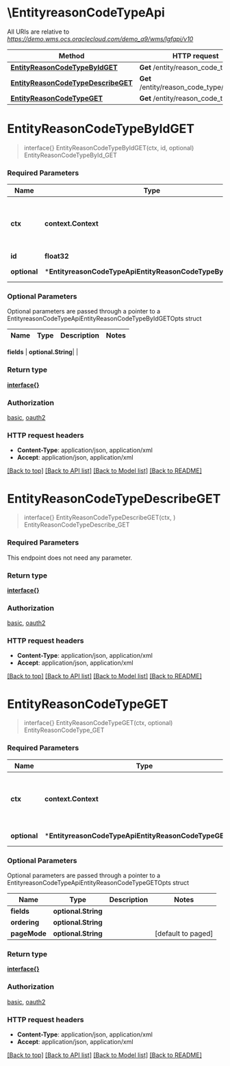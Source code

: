 # \EntityreasonCodeTypeApi

All URIs are relative to *https://demo.wms.ocs.oraclecloud.com/demo_a9/wms/lgfapi/v10*

Method | HTTP request | Description
------------- | ------------- | -------------
[**EntityReasonCodeTypeByIdGET**](EntityreasonCodeTypeApi.md#EntityReasonCodeTypeByIdGET) | **Get** /entity/reason_code_type/{id} | EntityReasonCodeTypeById_GET
[**EntityReasonCodeTypeDescribeGET**](EntityreasonCodeTypeApi.md#EntityReasonCodeTypeDescribeGET) | **Get** /entity/reason_code_type/describe | EntityReasonCodeTypeDescribe_GET
[**EntityReasonCodeTypeGET**](EntityreasonCodeTypeApi.md#EntityReasonCodeTypeGET) | **Get** /entity/reason_code_type | EntityReasonCodeType_GET


# **EntityReasonCodeTypeByIdGET**
> interface{} EntityReasonCodeTypeByIdGET(ctx, id, optional)
EntityReasonCodeTypeById_GET



### Required Parameters

Name | Type | Description  | Notes
------------- | ------------- | ------------- | -------------
 **ctx** | **context.Context** | context for authentication, logging, cancellation, deadlines, tracing, etc.
  **id** | **float32**|  | 
 **optional** | ***EntityreasonCodeTypeApiEntityReasonCodeTypeByIdGETOpts** | optional parameters | nil if no parameters

### Optional Parameters
Optional parameters are passed through a pointer to a EntityreasonCodeTypeApiEntityReasonCodeTypeByIdGETOpts struct

Name | Type | Description  | Notes
------------- | ------------- | ------------- | -------------

 **fields** | **optional.String**|  | 

### Return type

[**interface{}**](interface{}.md)

### Authorization

[basic](../README.md#basic), [oauth2](../README.md#oauth2)

### HTTP request headers

 - **Content-Type**: application/json, application/xml
 - **Accept**: application/json, application/xml

[[Back to top]](#) [[Back to API list]](../README.md#documentation-for-api-endpoints) [[Back to Model list]](../README.md#documentation-for-models) [[Back to README]](../README.md)

# **EntityReasonCodeTypeDescribeGET**
> interface{} EntityReasonCodeTypeDescribeGET(ctx, )
EntityReasonCodeTypeDescribe_GET



### Required Parameters
This endpoint does not need any parameter.

### Return type

[**interface{}**](interface{}.md)

### Authorization

[basic](../README.md#basic), [oauth2](../README.md#oauth2)

### HTTP request headers

 - **Content-Type**: application/json, application/xml
 - **Accept**: application/json, application/xml

[[Back to top]](#) [[Back to API list]](../README.md#documentation-for-api-endpoints) [[Back to Model list]](../README.md#documentation-for-models) [[Back to README]](../README.md)

# **EntityReasonCodeTypeGET**
> interface{} EntityReasonCodeTypeGET(ctx, optional)
EntityReasonCodeType_GET



### Required Parameters

Name | Type | Description  | Notes
------------- | ------------- | ------------- | -------------
 **ctx** | **context.Context** | context for authentication, logging, cancellation, deadlines, tracing, etc.
 **optional** | ***EntityreasonCodeTypeApiEntityReasonCodeTypeGETOpts** | optional parameters | nil if no parameters

### Optional Parameters
Optional parameters are passed through a pointer to a EntityreasonCodeTypeApiEntityReasonCodeTypeGETOpts struct

Name | Type | Description  | Notes
------------- | ------------- | ------------- | -------------
 **fields** | **optional.String**|  | 
 **ordering** | **optional.String**|  | 
 **pageMode** | **optional.String**|  | [default to paged]

### Return type

[**interface{}**](interface{}.md)

### Authorization

[basic](../README.md#basic), [oauth2](../README.md#oauth2)

### HTTP request headers

 - **Content-Type**: application/json, application/xml
 - **Accept**: application/json, application/xml

[[Back to top]](#) [[Back to API list]](../README.md#documentation-for-api-endpoints) [[Back to Model list]](../README.md#documentation-for-models) [[Back to README]](../README.md)

